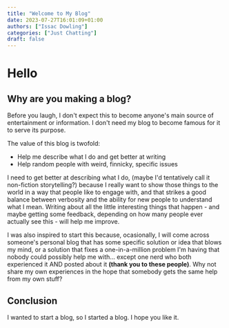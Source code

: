```yaml
---
title: "Welcome to My Blog"
date: 2023-07-27T16:01:09+01:00
authors: ["Issac Dowling"]
categories: ["Just Chatting"]
draft: false
---
```

#
# Hello

## Why are you making a blog?
Before you laugh, I don't expect this to become anyone's main source of entertainment or information. I don't need my blog to become famous for it to serve its purpose.

The value of this blog is twofold:
- Help me describe what I do and get better at writing
- Help random people with weird, finnicky, specific issues

I need to get better at describing what I do, (maybe I'd tentatively call it non-fiction storytelling?) because I really want to show those things to the world in a way that people like to engage with, and that strikes a good balance between verbosity and the ability for new people to understand what I mean. Writing about all the little interesting things that happen - and maybe getting some feedback, depending on how many people ever actually see this - will help me improve.

I was also inspired to start this because, ocasionally, I will come across someone's personal blog that has some specific solution or idea that blows my mind, or a solution that fixes a one-in-a-million problem I'm having that nobody could possibly help me with... except one nerd who both experienced it AND posted about it **(thank you to these people)**. Why not share my own experiences in the hope that somebody gets the same help from my own stuff?

## Conclusion

I wanted to start a blog, so I started a blog. I hope you like it.
